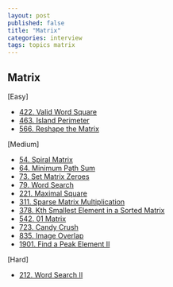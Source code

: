 ```yaml
---
layout: post
published: false
title: "Matrix"
categories: interview
tags: topics matrix
---
```


## Matrix

[Easy]
- [422. Valid Word Square](/interview/2023/06/26/valid-word-square/)
- [463. Island Perimeter](/interview/2023/05/20/island-perimeter)
- [566. Reshape the Matrix](/interview/2023/07/04/reshape-the-matrix/)

[Medium]
- [54. Spiral Matrix](/interview/2023/06/25/spiral-matrix/)
- [64. Minimum Path Sum](/interview/2023/06/09/minimum-path-sum/)
- [73. Set Matrix Zeroes](/interview/2023/05/21/set-matrix-zeroes/)
- [79. Word Search](/interview/2023/04/20/word-search/)
- [221. Maximal Square](/interview/2023/05/21/maximal-square/)
- [311. Sparse Matrix Multiplication](/interview/2023/05/21/sparse-matrix-multiplication/)
- [378. Kth Smallest Element in a Sorted Matrix](/interview/2023/05/21/kth-smallest-element-in-a-sorted-matrix/)
- [542. 01 Matrix](/interview/2023/05/23/01-matrix/)
- [723. Candy Crush](/interview/2023/05/21/candy-crush/)
- [835. Image Overlap](/interview/2023/05/21/image-overlap/)
- [1901. Find a Peak Element II](/interview/2023/05/28/find-a-peak-element-ii/)

[Hard]
- [212. Word Search II](/interview/2023/05/21/word-search-ii/)
